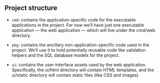 ## Project structure

- `cmd`: contains the application-specific code for the executable applications in the project. For now we’ll have just one executable application — the web application — which will live under the cmd/web directory.

- `pkg`: contains the ancillary non-application-specific code used in the project. We’ll use it to hold potentially reusable code like validation helpers and the SQL database models for the project.

- `ui`: contains the user-interface assets used by the web application. Specifically, the ui/html directory will contain HTML templates, and the ui/static directory will contain static files (like CSS and images).
